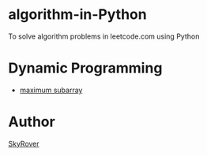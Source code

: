 # algorithm-in-Python

To solve algorithm problems in leetcode.com using Python

Dynamic Programming
===================

- [maximum subarray](https://github.com/Microndgt/algorithm-in-Python/blob/master/dynamic_programming/maximum_subarray.py)

Author
======

[SkyRover](http://skyrover.me)